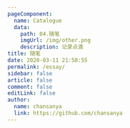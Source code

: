 ```yaml
---
pageComponent:
  name: Catalogue
  data:
    path: 04.随笔
    imgUrl: /img/other.png
    description: 记录点滴
title: 随笔
date: 2020-03-11 21:50:55
permalink: /essay/
sidebar: false
article: false
comment: false
editLink: false
author:
  name: chansanya
  link: https://github.com/chansanya
---
```

